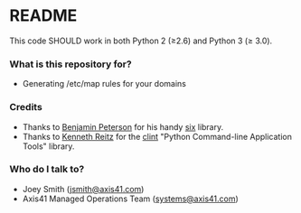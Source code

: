 # README #

This code SHOULD work in both Python 2 (≥2.6) and Python 3 (≥ 3.0).

### What is this repository for? ###

* Generating /etc/map rules for your domains

### Credits

* Thanks to [Benjamin Peterson](https://bitbucket.org/gutworth) for his handy [six](https://pypi.python.org/pypi/six) library.
* Thanks to [Kenneth Reitz](https://github.com/kennethreitz) for the [clint](https://github.com/kennethreitz/clint) "Python Command-line Application Tools" library.

### Who do I talk to? ###

* Joey Smith (jsmith@axis41.com)
* Axis41 Managed Operations Team (systems@axis41.com)
